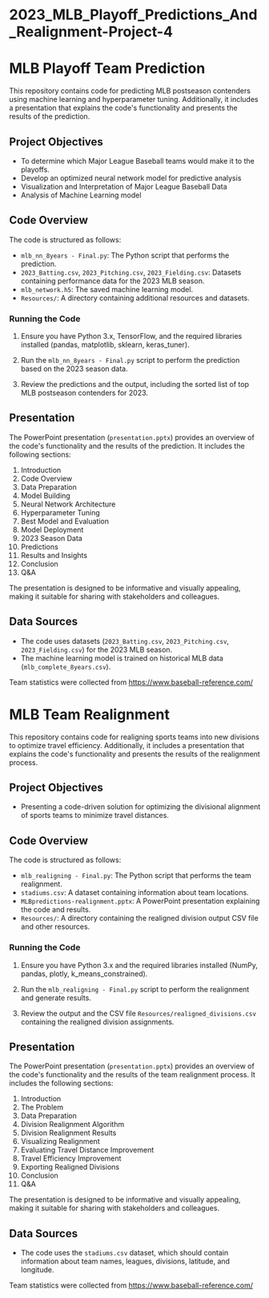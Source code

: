 # 2023_MLB_Playoff_Predictions_And_Realignment-Project-4
# MLB Playoff Team Prediction

This repository contains code for predicting MLB postseason contenders using machine learning and hyperparameter tuning. Additionally, it includes a presentation that explains the code's functionality and presents the results of the prediction.

## Project Objectives

- To determine which Major League Baseball teams would make it to the playoffs. 
- Develop an optimized neural network model for predictive analysis 
- Visualization and Interpretation of Major League Baseball Data
- Analysis of Machine Learning model 

## Code Overview

The code is structured as follows:

- `mlb_nn_8years - Final.py`: The Python script that performs the prediction.
- `2023_Batting.csv`, `2023_Pitching.csv`, `2023_Fielding.csv`: Datasets containing performance data for the 2023 MLB season.
- `mlb_network.h5`: The saved machine learning model.
- `Resources/`: A directory containing additional resources and datasets.

### Running the Code

1. Ensure you have Python 3.x, TensorFlow, and the required libraries installed (pandas, matplotlib, sklearn, keras_tuner).

2. Run the `mlb_nn_8years - Final.py` script to perform the prediction based on the 2023 season data.

3. Review the predictions and the output, including the sorted list of top MLB postseason contenders for 2023.

## Presentation

The PowerPoint presentation (`presentation.pptx`) provides an overview of the code's functionality and the results of the prediction. It includes the following sections:

1. Introduction
2. Code Overview
3. Data Preparation
4. Model Building
5. Neural Network Architecture
6. Hyperparameter Tuning
7. Best Model and Evaluation
8. Model Deployment
9. 2023 Season Data
10. Predictions
11. Results and Insights
12. Conclusion
13. Q&A

The presentation is designed to be informative and visually appealing, making it suitable for sharing with stakeholders and colleagues.

## Data Sources

- The code uses datasets (`2023_Batting.csv`, `2023_Pitching.csv`, `2023_Fielding.csv`) for the 2023 MLB season.
- The machine learning model is trained on historical MLB data (`mlb_complete_8years.csv`).

Team statistics were collected from https://www.baseball-reference.com/

# MLB Team Realignment

This repository contains code for realigning sports teams into new divisions to optimize travel efficiency. Additionally, it includes a presentation that explains the code's functionality and presents the results of the realignment process.

## Project Objectives

- Presenting a code-driven solution for optimizing the divisional alignment of sports teams to minimize travel distances.

## Code Overview

The code is structured as follows:

- `mlb_realigning - Final.py`: The Python script that performs the team realignment.
- `stadiums.csv`: A dataset containing information about team locations.
- `MLBpredictions-realignment.pptx`: A PowerPoint presentation explaining the code and results.
- `Resources/`: A directory containing the realigned division output CSV file and other resources.

### Running the Code

1. Ensure you have Python 3.x and the required libraries installed (NumPy, pandas, plotly, k_means_constrained).

2. Run the `mlb_realigning - Final.py` script to perform the realignment and generate results.

3. Review the output and the CSV file `Resources/realigned_divisions.csv` containing the realigned division assignments.

## Presentation

The PowerPoint presentation (`presentation.pptx`) provides an overview of the code's functionality and the results of the team realignment process. It includes the following sections:

1. Introduction
2. The Problem
3. Data Preparation
4. Division Realignment Algorithm
5. Division Realignment Results
6. Visualizing Realignment
7. Evaluating Travel Distance Improvement
8. Travel Efficiency Improvement
9. Exporting Realigned Divisions
10. Conclusion
11. Q&A

The presentation is designed to be informative and visually appealing, making it suitable for sharing with stakeholders and colleagues.

## Data Sources

- The code uses the `stadiums.csv` dataset, which should contain information about team names, leagues, divisions, latitude, and longitude.

Team statistics were collected from https://www.baseball-reference.com/
